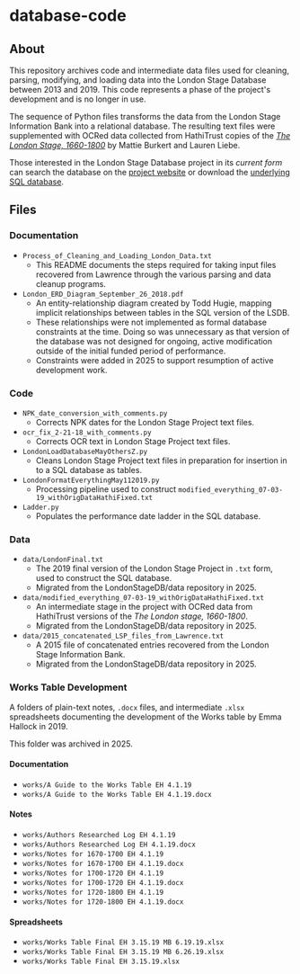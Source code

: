 # database-code

## About

This repository archives code and intermediate data files used for cleaning, parsing, modifying, and loading data into the London Stage Database between 2013 and 2019. 
This code represents a phase of the project's development and is no longer in use.

The sequence of Python files transforms the data from the London Stage Information Bank into a relational database. The resulting text files were supplemented with OCRed data collected from HathiTrust copies of the [*The London Stage, 1660-1800*](https://catalog.hathitrust.org/Record/000200105) by Mattie Burkert and Lauren Liebe.

Those interested in the London Stage Database project in its *current form* can search the database on the [project website](https://londonstagedatabase.uoregon.edu/) or download the [underlying SQL database](https://github.com/LondonStageDB/data/releases). 

## Files

### Documentation
* `Process_of_Cleaning_and_Loading_London_Data.txt` 
    - This README documents the steps required for taking input files recovered from Lawrence
      through the various parsing and data cleanup programs.  
* `London_ERD_Diagram_September_26_2018.pdf` 
    - An entity-relationship diagram created by Todd Hugie, mapping implicit relationships
      between tables in the SQL version of the LSDB.
    - These relationships were not implemented as formal database constraints at the time.
      Doing so was unnecessary as that version of the database was not designed for ongoing,
      active modification outside of the initial funded period of performance. 
    - Constraints were added in 2025 to support resumption of active development work.

### Code

* `NPK_date_conversion_with_comments.py`
    - Corrects NPK dates for the London Stage Project text files.
* `ocr_fix_2-21-18_with_comments.py`
    - Corrects OCR text in London Stage Project text files.
* `LondonLoadDatabaseMayOthersZ.py`
    - Cleans London Stage Project text files in preparation for insertion in to a SQL database as tables.
* `LondonFormatEverythingMay112019.py`
    - Processing pipeline used to construct `modified_everything_07-03-19_withOrigDataHathiFixed.txt`
* `Ladder.py` 
    - Populates the performance date ladder in the SQL database.

### Data
* `data/LondonFinal.txt`
    - The 2019 final version of the London Stage Project in `.txt` form, used to construct the SQL database.
    - Migrated from the LondonStageDB/data repository in 2025.
* `data/modified_everything_07-03-19_withOrigDataHathiFixed.txt`
    - An intermediate stage in the project with OCRed data from HathiTrust versions of the *The London stage, 1660-1800*.
    - Migrated from the LondonStageDB/data repository in 2025.
*  `data/2015_concatenated_LSP_files_from_Lawrence.txt`
    - A 2015 file of concatenated entries recovered from the London Stage Information Bank.
    - Migrated from the LondonStageDB/data repository in 2025.

### Works Table Development
A folders of plain-text notes, `.docx` files, and intermediate `.xlsx` spreadsheets
documenting the development of the Works table by Emma Hallock in 2019.

This folder was archived in 2025.

#### Documentation
* `works/A Guide to the Works Table EH 4.1.19`
* `works/A Guide to the Works Table EH 4.1.19.docx`

#### Notes
* `works/Authors Researched Log EH 4.1.19`
* `works/Authors Researched Log EH 4.1.19.docx`
* `works/Notes for 1670-1700 EH 4.1.19` 
* `works/Notes for 1670-1700 EH 4.1.19.docx`
* `works/Notes for 1700-1720 EH 4.1.19`
*  `works/Notes for 1700-1720 EH 4.1.19.docx`
* `works/Notes for 1720-1800 EH 4.1.19`
* `works/Notes for 1720-1800 EH 4.1.19.docx`

#### Spreadsheets
* `works/Works Table Final EH 3.15.19 MB 6.19.19.xlsx`
* `works/Works Table Final EH 3.15.19 MB 6.26.19.xlsx`
* `works/Works Table Final EH 3.15.19.xlsx`
    
